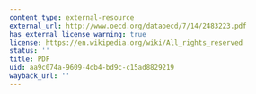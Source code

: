 ```yaml
---
content_type: external-resource
external_url: http://www.oecd.org/dataoecd/7/14/2483223.pdf
has_external_license_warning: true
license: https://en.wikipedia.org/wiki/All_rights_reserved
status: ''
title: PDF
uid: aa9c074a-9609-4db4-bd9c-c15ad8829219
wayback_url: ''
---
```

